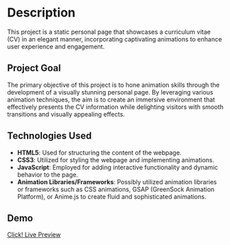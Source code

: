 # Description
This project is a static personal page that showcases a curriculum vitae (CV) in an elegant manner, incorporating captivating animations to enhance user experience and engagement.



## Project Goal
The primary objective of this project is to hone animation skills through the development of a visually stunning personal page. By leveraging various animation techniques, the aim is to create an immersive environment that effectively presents the CV information while delighting visitors with smooth transitions and visually appealing effects.



## Technologies Used
- **HTML5**: Used for structuring the content of the webpage.
- **CSS3**: Utilized for styling the webpage and implementing animations.
- **JavaScript**: Employed for adding interactive functionality and dynamic behavior to the page.
- **Animation Libraries/Frameworks**: Possibly utilized animation libraries or frameworks such as CSS animations, GSAP (GreenSock Animation Platform), or Anime.js to create fluid and sophisticated animations.


## Demo
[Click! Live Preview](https://jihado-i.github.io/AnimatedPortfoiio/)
